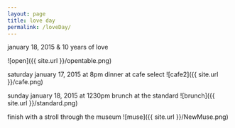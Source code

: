 ```yaml
---
layout: page
title: love day
permalink: /loveDay/
---
```

january 18, 2015 & 10 years of love


![open]({{ site.url }}/opentable.png)

saturday january 17, 2015 at 8pm dinner at cafe select
![cafe2]({{ site.url }}/cafe.png)

sunday january 18, 2015 at 1230pm
brunch at the standard
![brunch]({{ site.url }}/standard.png)


finish with a stroll through the museum
![muse]({{ site.url }}/NewMuse.png)


<!--You can find the source code for Jekyll at [github.com/jekyll/jekyll](https://github.com/jekyll/jekyll)-->
